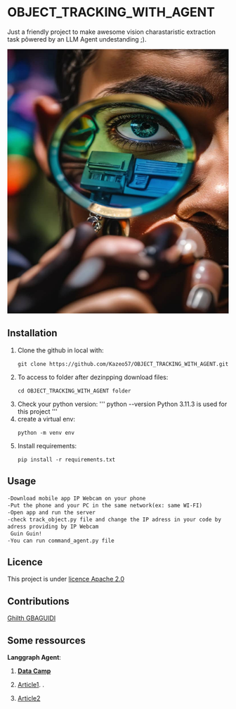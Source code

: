 # OBJECT_TRACKING_WITH_AGENT

Just a friendly project to make awesome vision charastaristic  extraction task pôwered by an LLM Agent undestanding ;).

<div align="center">
  <img src="https://github.com/Kazeo57/OBJECT_TRACKING_WITH_AGENT/blob/main/intro.jpg" alt="Let's travel!" width="100%" height="600">
</div>


<!--├──
├──
├──-->
## Installation
1. Clone the github in local with:
   ```
   git clone https://github.com/Kazeo57/OBJECT_TRACKING_WITH_AGENT.git
   ```
2. To access  to folder after dezinpping download files:
   ```
   cd OBJECT_TRACKING_WITH_AGENT folder 
   ```
3. Check your python version:
   '''
   python --version
   Python 3.11.3 is used for this project 
   '''
4. create a virtual env:
   ```
   python -m venv env
   ```
5. Install requirements:
   ``` 
   pip install -r requirements.txt
   ```

   
## Usage
   
   ```
   -Download mobile app IP Webcam on your phone
   -Put the phone and your PC in the same network(ex: same WI-FI)
   -Open app and run the server 
   -check track_object.py file and change the IP adress in your code by adress providing by IP Webcam
    Guin Guin!
   -You can run command_agent.py file 
   ```


## Licence
This project is under  [licence Apache 2.0](LICENSE)

## Contributions
[Ghilth GBAGUIDI](https://github.com/Ghilth/)


## Some ressources

__Langgraph Agent__:
1. [__Data Camp__](https://www.datacamp.com/tutorial/langgraph-tutorial)  

2. [Article1](https://medium.com/@cplog/introduction-to-langgraph-a-beginners-guide-14f9be027141). .

3. [Article2](https://cobusgreyling.medium.com/langgraph-from-langchain-explained-in-simple-terms-f7cd0c12cdbf) 





